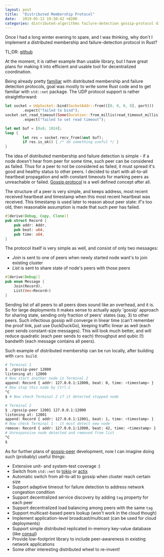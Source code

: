```yaml
---
layout: post
title:  "Distributed Membership Protocol"
date:   2019-05-12 19:30:42 +0200
categories: distributed-algorithms failure-detection gossip-protocol distrbuted-systems rust
---
```

Once I had a long winter evening to spare, and I was thinking, why don't I implement a distributed membership and failure-detection protocol in Rust?

TL;DR: [github][code]

At the moment, it is rather example than usable library, but I have great plans for making it into efficient and usable tool for decentralized coordination.

Being already pretty [familiar][distributed-algorithms-github] with distributed membership and failure detection protocols, goal was mostly to write some Rust code and to get familiar with `std::net` package. The UDP protocol support is rather straightforward:

```rust
let socket = UdpSocket::bind(SocketAddr::from(([0, 0, 0, 0], port)))
        .expect("failed to bind");
socket.set_read_timeout(Some(Duration::from_millis(read_timeout_millis)))
        .expect("failed to set read timeout");

let mut buf = [0u8; 1024];
loop {
        let res = socket.recv_from(&mut buf);
        if res.is_ok() { /* do something useful */ }
}
```

The idea of distributed membership and failure detection is simple - if a node doesn't hear from peer for some time, such peer can be considered as failed. Thus for a peer to not be considered as failed, it must spread it's good and healthy status to other peers. I decided to start with all-to-all heartbeat propagation and with constant timeouts for marking peers as unreachable or failed. [Gossip protocol][gossip-protocol] is a well defined concept after all.

The structure of a peer is very simple, and keeps address, most recent received heartbeat and timestamp when this most recent heartbeat was received. This timestamp is used later to reason about peer state: if's too old, then reasonable assumption is made that such peer has failed.

```rust
#[derive(Debug, Copy, Clone)]
pub struct Record {
    pub addr: Addr,
    pub beat: u64,
    pub time: u64,
}
```

The protocol itself is very simple as well, and consist of only two messages:
- *Join* is sent to one of peers when newly started node want's to join existing cluster
- *List* is sent to share state of node's peers with those peers

```rust
#[derive(Debug)]
pub enum Message {
    Join(Record),
    List(Vec<Record>)
}
```

Sending list of all peers to all peers does sound like an overhead, and it is. So for large deployments it makes sense to actually apply 'gossip' approach for sharing state, sending only fraction of peers' states (say, 3) to other peers. Such infectious gossip will converge in linear time (can't remember the proof link, just use DuckDuckGo), keeping traffic linear as well (each peer sends constant-size messages). This will look much better, and will reduce quadratic (each peer sends to each) throughput and qubic (!) bandwith (each message contains all peers).

Such example of distributed membership can be run locally, after building with `caro build`.

```bash
# Terminal 1
$ ./gossip-peer 12000
listening at: 12000
# Now start another node in Terminal 2
append: Record { addr: 127.0.0.1:12000, beat: 0, time: <timestamp> }
# Now stop this node by Ctrl-C
^C
$ # Now check Terminal 2 if it detected stopped node
```

```bash
# Terminal 2
$ ./gossip-peer 12001 127.0.0.1:12000
listening at: 12001
append: Record { addr: 127.0.0.1:12001, beat: 1, time: <timestamp> }
# Now check Terminal 1 - it must detect new node
remove: Record { addr: 127.0.0.1:12000, beat: 42, time: <timestamp> }
# Unresponsive node detected and removed from list
^C
$ 
```

As for further plans of [gossip-peer][code] development, now I can imagine doing such (probably) useful things:
- Extensive unit- and system-test coverage :)
- Switch from `std::net` to [tokio][tokio] or [actix][actix]
- Automatic switch from all-to-all to gossip when cluster reach certain size
- Support adaptive timeout for failure detection to address network congestion condition
- Support decentralized service discovery by adding `tag` property for each peer
- Support decentralized load balancing among peers with the same `tag`
- Support multicast-based peers lookup (won't work in the cloud though)
- Implement application-level broadcast/multicast (can be used for cloud deployments)
- Support simple distributed replicated in-memory key-value database (like [consul][consul])
- Provide low-footprint library to include peer-awareness in existing network applications
- Some other interesting distributed wheel to re-invent!

[distributed-algorithms-github]: https://github.com/sergey-melnychuk/distributed-algorithms
[gossip-protocol]: https://www.consul.io/docs/internals/gossip.html
[code]: https://github.com/sergey-melnychuk/gossip-peer
[tokio]: https://tokio.rs
[actix]: https://actix.rs
[consul]: https://www.consul.io

